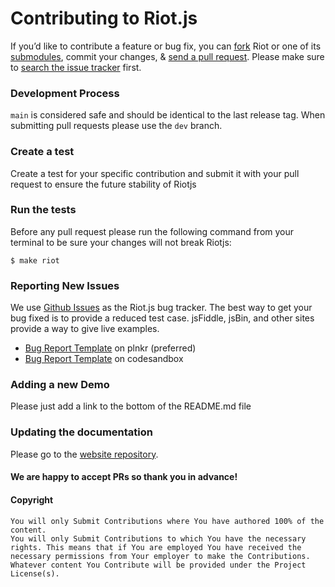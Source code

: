 # Contributing to Riot.js

If you’d like to contribute a feature or bug fix, you can [fork](https://help.github.com/articles/fork-a-repo/) Riot or one of its [submodules](https://github.com/riot), commit your changes, & [send a pull request](https://help.github.com/articles/using-pull-requests/).
Please make sure to [search the issue tracker](https://github.com/riot/riot/issues) first.

### Development Process

`main` is considered safe and should be identical to the last release tag. When submitting pull requests please use the `dev` branch.

### Create a test

Create a test for your specific contribution and submit it with your pull request to ensure the future stability of Riotjs

### Run the tests

Before any pull request please run the following command from your terminal to be sure your changes will not break Riotjs:

```shell
$ make riot
```

### Reporting New Issues

We use [Github Issues](https://github.com/riot/riot/issues) as the Riot.js bug tracker. The best way to get your bug fixed is to provide a reduced test case. jsFiddle, jsBin, and other sites provide a way to give live examples.

- [Bug Report Template](http://riot.js.org/examples/plunker/?app=bug-reporter) on plnkr (preferred)
- [Bug Report Template](https://codesandbox.io/s/riot-js-9-bug-template-forked-ffm7jf?file=/index.html) on codesandbox

### Adding a new Demo

Please just add a link to the bottom of the README.md file

### Updating the documentation

Please go to the [website repository](https://github.com/riot/riot.github.io).

#### We are happy to accept PRs so thank you in advance!

#### Copyright

    You will only Submit Contributions where You have authored 100% of the content.
    You will only Submit Contributions to which You have the necessary rights. This means that if You are employed You have received the necessary permissions from Your employer to make the Contributions.
    Whatever content You Contribute will be provided under the Project License(s).

